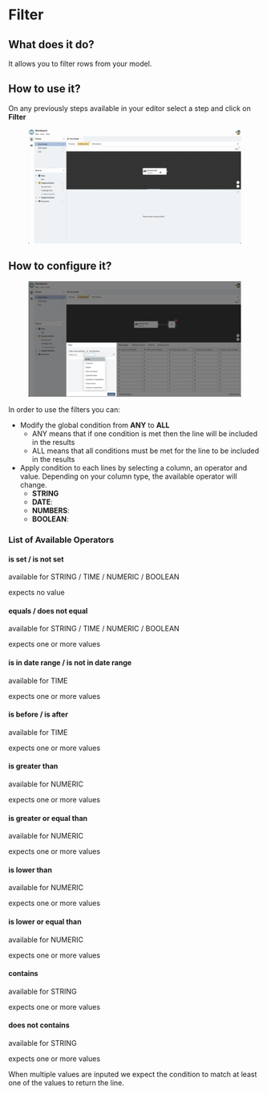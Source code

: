 # Filter

## What does it do?

It allows you to filter rows from your model.

## How to use it?

On any previously steps available in your editor select a step and click on **Filter**

<figure><img src="../../../../../.gitbook/assets/Screen Cast 2022-09-08 at 3.23.47 PM.gif" alt=""><figcaption></figcaption></figure>

## How to configure it?

<figure><img src="../../../../../.gitbook/assets/image.png" alt=""><figcaption></figcaption></figure>

In order to use the filters you can:

* Modify the global condition from **ANY** to **ALL**
  * ANY means that if one condition is met then the line will be included in the results
  * ALL means that all conditions must be met for the line to be included in the results
* Apply condition to each lines by selecting a column, an operator and value. Depending on your column type, the available operator will change.
  * **STRING**&#x20;
  * **DATE**:
  * **NUMBERS**:
  * **BOOLEAN**:

### List of Available Operators

#### is set / is not set &#x20;

available for STRING / TIME / NUMERIC / BOOLEAN

expects no value

#### equals / does not equal

available for STRING / TIME / NUMERIC / BOOLEAN

expects one or more values

#### is in date range / is not in date range

available for TIME

expects one or more values

#### is before / is after

available for TIME

expects one or more values

#### is greater than

available for NUMERIC

expects one or more values

#### is greater or equal than

available for NUMERIC

expects one or more values

#### is lower than

available for NUMERIC

expects one or more values

#### is lower or equal than

available for NUMERIC

expects one or more values

#### contains

available for STRING

expects one or more values

#### does not contains

available for STRING

expects one or more values



When multiple values are inputed we expect the condition to match at least one of the values to return the line.

